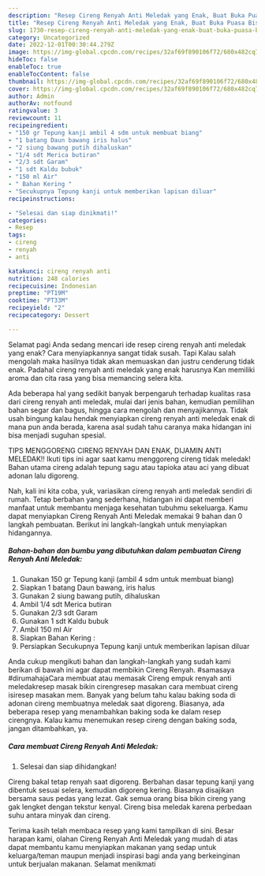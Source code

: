```yaml
---
description: "Resep Cireng Renyah Anti Meledak yang Enak, Buat Buka Puasa Bisa Manjain Lidah"
title: "Resep Cireng Renyah Anti Meledak yang Enak, Buat Buka Puasa Bisa Manjain Lidah"
slug: 1730-resep-cireng-renyah-anti-meledak-yang-enak-buat-buka-puasa-bisa-manjain-lidah
category: Uncategorized
date: 2022-12-01T00:30:44.279Z
image: https://img-global.cpcdn.com/recipes/32af69f890106f72/680x482cq70/cireng-renyah-anti-meledak-foto-resep-utama.jpg
hideToc: false
enableToc: true
enableTocContent: false
thumbnail: https://img-global.cpcdn.com/recipes/32af69f890106f72/680x482cq70/cireng-renyah-anti-meledak-foto-resep-utama.jpg
cover: https://img-global.cpcdn.com/recipes/32af69f890106f72/680x482cq70/cireng-renyah-anti-meledak-foto-resep-utama.jpg
author: Admin
authorAv: notfound
ratingvalue: 3
reviewcount: 11
recipeingredient:
- "150 gr Tepung kanji ambil 4 sdm untuk membuat biang"
- "1 batang Daun bawang iris halus"
- "2 siung bawang putih dihaluskan"
- "1/4 sdt Merica butiran"
- "2/3 sdt Garam"
- "1 sdt Kaldu bubuk"
- "150 ml Air"
- " Bahan Kering "
- "Secukupnya Tepung kanji untuk memberikan lapisan diluar"
recipeinstructions:

- "Selesai dan siap dinikmati!"
categories:
- Resep
tags:
- cireng
- renyah
- anti

katakunci: cireng renyah anti 
nutrition: 248 calories
recipecuisine: Indonesian
preptime: "PT19M"
cooktime: "PT33M"
recipeyield: "2"
recipecategory: Dessert

---
```



Selamat pagi Anda sedang mencari ide resep cireng renyah anti meledak yang enak? Cara menyiapkannya sangat tidak susah. Tapi Kalau salah mengolah maka hasilnya tidak akan memuaskan dan justru cenderung tidak enak. Padahal cireng renyah anti meledak yang enak harusnya Kan memiliki aroma dan cita rasa yang bisa memancing selera kita.


Ada beberapa hal yang sedikit banyak berpengaruh terhadap kualitas rasa dari cireng renyah anti meledak, mulai dari jenis bahan, kemudian pemilihan bahan segar dan bagus, hingga cara mengolah dan menyajikannya. Tidak usah bingung kalau hendak menyiapkan cireng renyah anti meledak enak di mana pun anda berada, karena asal sudah tahu caranya maka hidangan ini bisa menjadi suguhan spesial.

TIPS MENGGORENG CIRENG RENYAH DAN ENAK, DIJAMIN ANTI MELEDAK!! Ikuti tips ini agar saat kamu menggoreng cireng tidak meledak! Bahan utama cireng adalah tepung sagu atau tapioka atau aci yang dibuat adonan lalu digoreng.


Nah, kali ini kita coba, yuk, variasikan cireng renyah anti meledak sendiri di rumah. Tetap berbahan yang sederhana, hidangan ini dapat memberi manfaat untuk membantu menjaga kesehatan tubuhmu sekeluarga. Kamu dapat menyiapkan Cireng Renyah Anti Meledak memakai 9 bahan dan 0 langkah pembuatan. Berikut ini langkah-langkah untuk menyiapkan hidangannya.

<!--inarticleads1-->

##### Bahan-bahan dan bumbu yang dibutuhkan dalam pembuatan Cireng Renyah Anti Meledak:

1. Gunakan 150 gr Tepung kanji (ambil 4 sdm untuk membuat biang)
1. Siapkan 1 batang Daun bawang, iris halus
1. Gunakan 2 siung bawang putih, dihaluskan
1. Ambil 1/4 sdt Merica butiran
1. Gunakan 2/3 sdt Garam
1. Gunakan 1 sdt Kaldu bubuk
1. Ambil 150 ml Air
1. Siapkan  Bahan Kering :
1. Persiapkan Secukupnya Tepung kanji untuk memberikan lapisan diluar


Anda cukup mengikuti bahan dan langkah-langkah yang sudah kami berikan di bawah ini agar dapat membikin Cireng Renyah. #samasaya #dirumahajaCara membuat atau memasak Cireng empuk renyah anti meledakresep masak bikin cirengresep masakan cara membuat cireng isiresep masakan mem. Banyak yang belum tahu kalau baking soda di adonan cireng membuatnya meledak saat digoreng. Biasanya, ada beberapa resep yang menambahkan baking soda ke dalam resep cirengnya. Kalau kamu menemukan resep cireng dengan baking soda, jangan ditambahkan, ya. 

<!--inarticleads2-->

##### Cara membuat Cireng Renyah Anti Meledak:


1. Selesai dan siap dihidangkan!

Cireng bakal tetap renyah saat digoreng. Berbahan dasar tepung kanji yang dibentuk sesuai selera, kemudian digoreng kering. Biasanya disajikan bersama saus pedas yang lezat. Gak semua orang bisa bikin cireng yang gak lengket dengan tekstur kenyal. Cireng bisa meledak karena perbedaan suhu antara minyak dan cireng. 

Terima kasih telah membaca resep yang kami tampilkan di sini. Besar harapan kami, olahan Cireng Renyah Anti Meledak yang mudah di atas dapat membantu kamu menyiapkan makanan yang sedap untuk keluarga/teman maupun menjadi inspirasi bagi anda yang berkeinginan untuk berjualan makanan. Selamat menikmati
